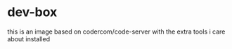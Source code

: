 # dev-box

this is an image based on codercom/code-server with the extra tools i care about installed
